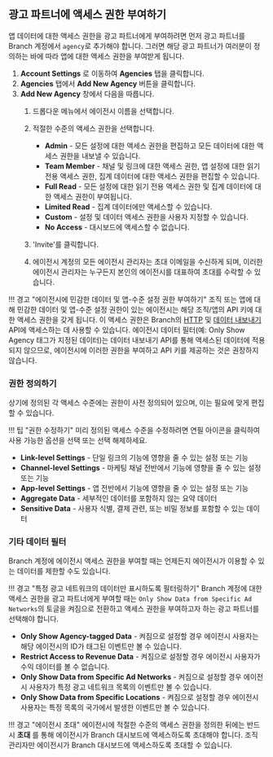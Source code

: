 광고 파트너에 액세스 권한 부여하기
-------------------

앱 데이터에 대한 액세스 권한을 광고 파트너에게 부여하려면 먼저 광고 파트너를 Branch 계정에서 `agency`로 추가해야 합니다.  그러면 해당 광고 파트너가 여러분이 정의하는 바에 따라 앱에 대한 액세스 권한을 부여받게 됩니다.

1. **Account Settings** 로 이동하여 **Agencies** 탭을 클릭합니다.
2. **Agencies** 탭에서 **Add New Agency** 버튼을 클릭합니다.
3. **Add New Agency** 창에서 다음을 따릅니다.
   1. 드롭다운 메뉴에서 에이전시 이름을 선택합니다.
   2. 적절한 수준의 액세스 권한을 선택합니다.
      * **Admin** - 모든 설정에 대한 액세스 권한을 편집하고 모든 데이터에 대한 액세스 권한을 내보낼 수 있습니다.
      * **Team Member** - 채널 및 링크에 대한 액세스 권한, 앱 설정에 대한 읽기 전용 액세스 권한, 집계 데이터에 대한 액세스 권한을 편집할 수 있습니다.
      * **Full Read** - 모든 설정에 대한 읽기 전용 액세스 권한 및 집계 데이터에 대한 액세스 권한이 부여됩니다.
      * **Limited Read** - 집계 데이터에만 액세스할 수 있습니다.
      * **Custom** - 설정 및 데이터 액세스 권한을 사용자 지정할 수 있습니다.
      * **No Access** - 대시보드에 액세스할 수 없습니다.

   3. 'Invite'를 클릭합니다.
   4. 에이전시 계정의 모든 에이전시 관리자는 초대 이메일을 수신하게 되며, 이러한 에이전시 관리자는 누구든지 본인의 에이전시를 대표하여 초대를 수락할 수 있습니다.

!!! 경고 "에이전시에 민감한 데이터 및 앱-수준 설정 권한 부여하기"
조직 또는 앱에 대해 민감한 데이터 및 앱-수준 설정 권한이 있는 에이전시는 해당 조직/앱의 API 키에 대한 액세스 권한을 갖게 됩니다. 이 액세스 권한은 Branch의 [HTTP](https://docs.branch.io/apps/deep-linking-api/) 및 [데이터 내보내기](https://docs.branch.io/exports/api-v3/) API에 액세스하는 데 사용할 수 있습니다. 에이전시 데이터 필터(예: Only Show Agency 태그가 지정된 데이터\)는 데이터 내보내기 API를 통해 액세스된 데이터에 적용되지 않으므로, 에이전시에 이러한 권한을 부여하고 API 키를 제공하는 것은 권장하지 않습니다.

### 권한 정의하기

상기에 정의된 각 액세스 수준에는 권한이 사전 정의되어 있으며, 이는 필요에 맞게 편집할 수 있습니다.

!!! 팁 "권한 수정하기"
미리 정의된 액세스 수준을 수정하려면 연필 아이콘을 클릭하여 사용 가능한 옵션을 선택 또는 선택 해제하세요.

* **Link-level Settings** - 단일 링크의 기능에 영향을 줄 수 있는 설정 또는 기능
* **Channel-level Settings** - 마케팅 채널 전반에서 기능에 영향을 줄 수 있는 설정 또는 기능
* **App-level Settings** - 앱 전반에서 기능에 영향을 줄 수 있는 설정 또는 기능
* **Aggregate Data** - 세부적인 데이터를 포함하지 않는 요약 데이터
* **Sensitive Data** - 사용자 식별, 결제 관련, 또는 비밀 정보를 포함할 수 있는 데이터

### 기타 데이터 필터

Branch 계정에 에이전시 액세스 권한을 부여할 때는 언제든지 에이전시가 이용할 수 있는 데이터를 제한할 수도 있습니다.

!!! 경고 "특정 광고 네트워크의 데이터만 표시하도록 필터링하기"
Branch 계정에 대한 액세스 권한을 광고 파트너에게 부여할 때는 `Only Show Data from Specific Ad Networks`의 토글을 켜짐으로 전환하고 액세스 권한을 부여하고자 하는 광고 파트너를 선택해야 합니다.

* **Only Show Agency-tagged Data** - 켜짐으로 설정할 경우 에이전시 사용자는 해당 에이전시의 ID가 태그된 이벤트만 볼 수 있습니다.
* **Restrict Access to Revenue Data** - 켜짐으로 설정할 경우 에이전시 사용자가 수익 데이터를 볼 수 없습니다.
* **Only Show Data from Specific Ad Networks** - 켜짐으로 설정할 경우 에이전시 사용자가 특정 광고 네트워크 목록의 이벤트만 볼 수 있습니다.
* **Only Show Data from Specific Locations** - 켜짐으로 설정할 경우 에이전시 사용자는 특정 목록의 국가에서 발생한 이벤트만 볼 수 있습니다.

!!! 경고 "에이전시 초대"
에이전시에 적절한 수준의 액세스 권한을 정의한 뒤에는 반드시 **초대** 를 통해 에이전시가 Branch 대시보드에 액세스하도록 초대해야 합니다. 조직 관리자만 에이전시가 Branch 대시보드에 액세스하도록 초대할 수 있습니다.
